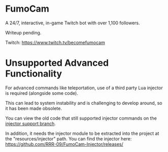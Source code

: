 # FumoCam
A 24/7, interactive, in-game Twitch bot with over 1,100 followers.

Writeup pending.

Twitch: https://www.twitch.tv/becomefumocam

# Unsupported Advanced Functionality 
For advanced commands like teleportation, use of a third party Lua injector is required (alongside some code).

This can lead to system instability and is challenging to develop around, so it has been made obsolete.

You can view the old code that still supported injector commands on the [injector support branch](https://github.com/RRR-09/FumoCam/tree/injector-support).

In addition, it needs the injector module to be extracted into the project at the "resources/injector" path. You can find the injector here: https://github.com/RRR-09/FumoCam-Injector/releases/
